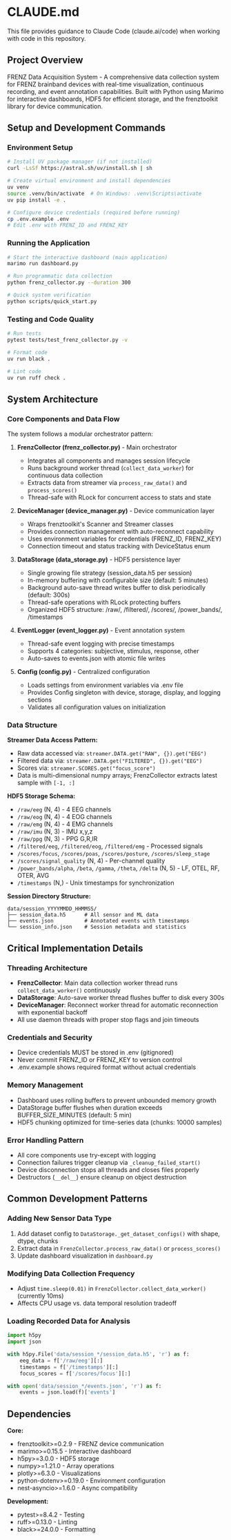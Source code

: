 # CLAUDE.md

This file provides guidance to Claude Code (claude.ai/code) when working with code in this repository.

## Project Overview

FRENZ Data Acquisition System - A comprehensive data collection system for FRENZ brainband devices with real-time visualization, continuous recording, and event annotation capabilities. Built with Python using Marimo for interactive dashboards, HDF5 for efficient storage, and the frenztoolkit library for device communication.

## Setup and Development Commands

### Environment Setup
```bash
# Install UV package manager (if not installed)
curl -LsSf https://astral.sh/uv/install.sh | sh

# Create virtual environment and install dependencies
uv venv
source .venv/bin/activate  # On Windows: .venv\Scripts\activate
uv pip install -e .

# Configure device credentials (required before running)
cp .env.example .env
# Edit .env with FRENZ_ID and FRENZ_KEY
```

### Running the Application
```bash
# Start the interactive dashboard (main application)
marimo run dashboard.py

# Run programmatic data collection
python frenz_collector.py --duration 300

# Quick system verification
python scripts/quick_start.py
```

### Testing and Code Quality
```bash
# Run tests
pytest tests/test_frenz_collector.py -v

# Format code
uv run black .

# Lint code
uv run ruff check .
```

## System Architecture

### Core Components and Data Flow

The system follows a modular orchestrator pattern:

1. **FrenzCollector (frenz_collector.py)** - Main orchestrator
   - Integrates all components and manages session lifecycle
   - Runs background worker thread (`collect_data_worker`) for continuous data collection
   - Extracts data from streamer via `process_raw_data()` and `process_scores()`
   - Thread-safe with RLock for concurrent access to stats and state

2. **DeviceManager (device_manager.py)** - Device communication layer
   - Wraps frenztoolkit's Scanner and Streamer classes
   - Provides connection management with auto-reconnect capability
   - Uses environment variables for credentials (FRENZ_ID, FRENZ_KEY)
   - Connection timeout and status tracking with DeviceStatus enum

3. **DataStorage (data_storage.py)** - HDF5 persistence layer
   - Single growing file strategy (session_data.h5 per session)
   - In-memory buffering with configurable size (default: 5 minutes)
   - Background auto-save thread writes buffer to disk periodically (default: 300s)
   - Thread-safe operations with RLock protecting buffers
   - Organized HDF5 structure: /raw/, /filtered/, /scores/, /power_bands/, /timestamps

4. **EventLogger (event_logger.py)** - Event annotation system
   - Thread-safe event logging with precise timestamps
   - Supports 4 categories: subjective, stimulus, response, other
   - Auto-saves to events.json with atomic file writes

5. **Config (config.py)** - Centralized configuration
   - Loads settings from environment variables via .env file
   - Provides Config singleton with device, storage, display, and logging sections
   - Validates all configuration values on initialization

### Data Structure

**Streamer Data Access Pattern:**
- Raw data accessed via: `streamer.DATA.get("RAW", {}).get("EEG")`
- Filtered data via: `streamer.DATA.get("FILTERED", {}).get("EEG")`
- Scores via: `streamer.SCORES.get("focus_score")`
- Data is multi-dimensional numpy arrays; FrenzCollector extracts latest sample with `[-1, :]`

**HDF5 Storage Schema:**
- `/raw/eeg` (N, 4) - 4 EEG channels
- `/raw/eog` (N, 4) - 4 EOG channels
- `/raw/emg` (N, 4) - 4 EMG channels
- `/raw/imu` (N, 3) - IMU x,y,z
- `/raw/ppg` (N, 3) - PPG G,R,IR
- `/filtered/eeg`, `/filtered/eog`, `/filtered/emg` - Processed signals
- `/scores/focus`, `/scores/poas`, `/scores/posture`, `/scores/sleep_stage`
- `/scores/signal_quality` (N, 4) - Per-channel quality
- `/power_bands/alpha`, `/beta`, `/gamma`, `/theta`, `/delta` (N, 5) - LF, OTEL, RF, OTER, AVG
- `/timestamps` (N,) - Unix timestamps for synchronization

**Session Directory Structure:**
```
data/session_YYYYMMDD_HHMMSS/
├── session_data.h5      # All sensor and ML data
├── events.json          # Annotated events with timestamps
└── session_info.json    # Session metadata and statistics
```

## Critical Implementation Details

### Threading Architecture
- **FrenzCollector**: Main data collection worker thread runs `collect_data_worker()` continuously
- **DataStorage**: Auto-save worker thread flushes buffer to disk every 300s
- **DeviceManager**: Reconnect worker thread for automatic reconnection with exponential backoff
- All use daemon threads with proper stop flags and join timeouts

### Credentials and Security
- Device credentials MUST be stored in .env (gitignored)
- Never commit FRENZ_ID or FRENZ_KEY to version control
- .env.example shows required format without actual credentials

### Memory Management
- Dashboard uses rolling buffers to prevent unbounded memory growth
- DataStorage buffer flushes when duration exceeds BUFFER_SIZE_MINUTES (default: 5 min)
- HDF5 chunking optimized for time-series data (chunks: 10000 samples)

### Error Handling Pattern
- All core components use try-except with logging
- Connection failures trigger cleanup via `_cleanup_failed_start()`
- Device disconnection stops all threads and closes files properly
- Destructors (`__del__`) ensure cleanup on object destruction

## Common Development Patterns

### Adding New Sensor Data Type
1. Add dataset config to `DataStorage._get_dataset_configs()` with shape, dtype, chunks
2. Extract data in `FrenzCollector.process_raw_data()` or `process_scores()`
3. Update dashboard visualization in `dashboard.py`

### Modifying Data Collection Frequency
- Adjust `time.sleep(0.01)` in `FrenzCollector.collect_data_worker()` (currently 10ms)
- Affects CPU usage vs. data temporal resolution tradeoff

### Loading Recorded Data for Analysis
```python
import h5py
import json

with h5py.File('data/session_*/session_data.h5', 'r') as f:
    eeg_data = f['/raw/eeg'][:]
    timestamps = f['/timestamps'][:]
    focus_scores = f['/scores/focus'][:]

with open('data/session_*/events.json', 'r') as f:
    events = json.load(f)['events']
```

## Dependencies

**Core:**
- frenztoolkit>=0.2.9 - FRENZ device communication
- marimo>=0.15.5 - Interactive dashboard
- h5py>=3.0.0 - HDF5 storage
- numpy>=1.21.0 - Array operations
- plotly>=6.3.0 - Visualizations
- python-dotenv>=0.19.0 - Environment configuration
- nest-asyncio>=1.6.0 - Async compatibility

**Development:**
- pytest>=8.4.2 - Testing
- ruff>=0.13.0 - Linting
- black>=24.0.0 - Formatting